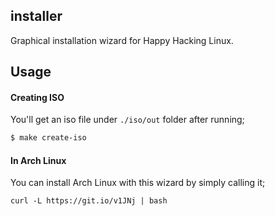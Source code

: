 ## installer

Graphical installation wizard for Happy Hacking Linux.

## Usage

#### Creating ISO

You'll get an iso file under `./iso/out` folder after running;

```bash
$ make create-iso
```

#### In Arch Linux

You can install Arch Linux with this wizard by simply calling it;

```
curl -L https://git.io/v1JNj | bash
```

